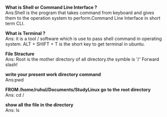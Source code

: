__What is Shell or Command Line Interface ?__  
Ans:Shell is the program that takes command from keyboard and gives them to the operation system to perform.Command Line Interface
in short term CLI.

__What is Terminal ?__  
Ans: it is a tool / software which is use to pass shell command in operating system. ALT + SHIFT + T is the short key to 
get terminal in ubuntu.

__File Stracture__   
Ans: Root is the mother directory of all directory.the symble is '/' Forward slash!

__write your present work directory command__  
Ans:pwd 

__FROM  /home/ruhul/Documents/StudyLinux go to the root directory__   
Ans: cd /

__show all the file in the directory__  
Ans: ls
